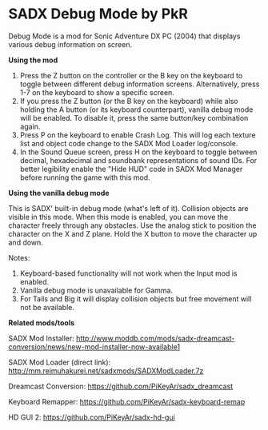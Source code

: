 # SADX Debug Mode by PkR

Debug Mode is a mod for Sonic Adventure DX PC (2004) that displays various debug information on screen.

**Using the mod**

1) Press the Z button on the controller or the B key on the keyboard to toggle between different debug information screens. Alternatively, press 1-7 on the keyboard to show a specific screen.
2) If you press the Z button (or the B key on the keyboard) while also holding the A button (or its keyboard counterpart), vanilla debug mode will be enabled. To disable it, press the same button/key combination again.
3) Press P on the keyboard to enable Crash Log. This will log each texture list and object code change to the SADX Mod Loader log/console.
4) In the Sound Queue screen, press H on the keyboard to toggle between decimal, hexadecimal and soundbank representations of sound IDs.
For better legibility enable the "Hide HUD" code in SADX Mod Manager before running the game with this mod.

**Using the vanilla debug mode**

This is SADX' built-in debug mode (what's left of it). Collision objects are visible in this mode.
When this mode is enabled, you can move the character freely through any obstacles. Use the analog stick to position the character on the X and Z plane. Hold the X button to move the character up and down.

Notes:
1) Keyboard-based functionality will not work when the Input mod is enabled.
2) Vanilla debug mode is unavailable for Gamma. 
3) For Tails and Big it will display collision objects but free movement will not be available.

**Related mods/tools**

SADX Mod Installer: http://www.moddb.com/mods/sadx-dreamcast-conversion/news/new-mod-installer-now-available1

SADX Mod Loader (direct link): http://mm.reimuhakurei.net/sadxmods/SADXModLoader.7z

Dreamcast Conversion: https://github.com/PiKeyAr/sadx_dreamcast

Keyboard Remapper: https://github.com/PiKeyAr/sadx-keyboard-remap

HD GUI 2: https://github.com/PiKeyAr/sadx-hd-gui